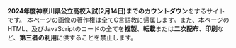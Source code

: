 **2024年度神奈川県公立高校入試(2月14日)までのカウントダウン**をするサイトです。
本ページの画像の著作権は全てC言語教に帰属します。また、本ページのHTML、及びJavaScriptのコードの全てを**複製**、**転載**または**二次配布**、**印刷**など、**第三者の利用**に供することを禁止します。
